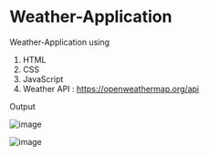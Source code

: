 # Weather-Application 
 Weather-Application using 
1. HTML
2. CSS
3. JavaScript
4. Weather API : https://openweathermap.org/api

Output

![image](https://user-images.githubusercontent.com/121380696/226172422-1472bbde-5607-4b10-95b7-77412056e62b.png)

![image](https://user-images.githubusercontent.com/121380696/226172508-186acbef-4e32-4c09-90c1-ed868ddfcb06.png)



